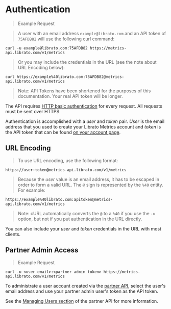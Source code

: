 # Authentication

>Example Request

>A user with an email address `example@librato.com` and an API token of `75AFDB82` will use the following curl command:

```shell
curl -u example@librato.com:75AFDB82 https://metrics-api.librato.com/v1/metrics
```

> Or you may include the credentials in the URL (see the note about URL Encoding below):

```shell
curl https://example%40librato.com:75AFDB82@metrics-api.librato.com/v1/metrics
```

>Note: API Tokens have been shortened for the purposes of this documentation. Your real API token will be longer.

The API requires [HTTP basic
authentication](http://en.wikipedia.org/wiki/Basic_access_authentication)
for every request. All requests must be sent over HTTPS.

Authentication is accomplished with a *user* and *token*
pair. *User* is the email address that you used to create your
Librato Metrics account and *token* is the API token that can be
found [on your account page](https://metrics.librato.com/account/api_tokens).

## URL Encoding

>To use URL encoding, use the following format:

```
https://user:token@metrics-api.librato.com/v1/metrics
```

>Because the *user* value is an email address, it has to be escaped in order to form a valid URL. The `@` sign is represented by the `%40` entity. For example:

```shell
https://example%40librato.com:apitoken@metrics-api.librato.com/v1/metrics
```

>Note: cURL automatically converts the `@` to a `%40` if you use the `-u` option, but not if you put authentication in the URL directly.

You can also include your *user* and *token* credentials in the URL with most clients. 

## Partner Admin Access

>Example Request

```shell
curl -u <user email>:<partner admin token> https://metrics-api.librato.com/v1/metrics
```

To administrate a user account created via the [partner API](#users), select the user's email address and use your partner admin user's token as the API token. 

See the [Managing Users section](#users) of the partner API for more information.